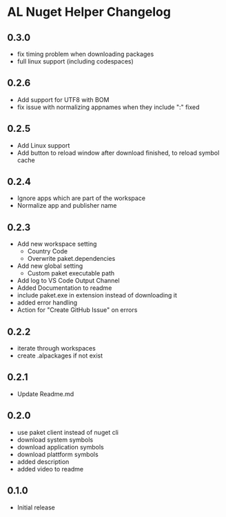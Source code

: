 # AL Nuget Helper Changelog 

## 0.3.0
- fix timing problem when downloading packages
- full linux support (including codespaces)

## 0.2.6
- Add support for UTF8 with BOM
- fix issue with normalizing appnames when they include ":" fixed

## 0.2.5
- Add Linux support
- Add button to reload window after download finished, to reload symbol cache

## 0.2.4
- Ignore apps which are part of the workspace
- Normalize app and publisher name

## 0.2.3
- Add new workspace setting
    - Country Code 
    - Overwrite paket.dependencies
- Add new global setting
    - Custom paket executable path
- Add log to VS Code Output Channel
- Added Documentation to readme
- include paket.exe in extension instead of downloading it
- added error handling 
- Action for "Create GitHub Issue" on errors

## 0.2.2
- iterate through workspaces
- create .alpackages if not exist

## 0.2.1
- Update Readme.md

## 0.2.0
- use paket client instead of nuget cli
- download system symbols
- download application symbols
- download plattform symbols
- added description
- added video to readme

## 0.1.0
- Initial release